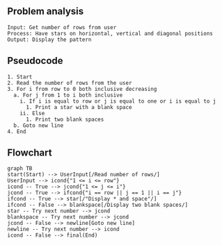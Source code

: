 ## Problem analysis
    Input: Get number of rows from user
    Process: Have stars on horizontal, vertical and diagonal positions
    Output: Display the pattern

## Pseudocode
    1. Start
    2. Read the number of rows from the user
    3. For i from row to 0 both inclusive decreasing
      a. For j from 1 to i both inclusive
        i. If i is equal to row or j is equal to one or i is equal to j
          1. Print a star with a blank space
        ii. Else
          1. Print two blank spaces
      b. Goto new line
    4. End
## Flowchart
```mermaid
graph TB
start(Start) --> UserInput[/Read number of rows/]
UserInput --> icond{"1 <= i <= row"}
icond -- True --> jcond{"1 <= j <= i"}
jcond -- True --> ifcond{"i == row || j == 1 || i == j"}
ifcond -- True --> star[/"Display * and space"/]
ifcond -- False --> blankspace[/Display two blank spaces/]
star -- Try next number --> jcond
blankspace -- Try next number --> jcond
jcond -- False --> newline[Goto new line]
newline -- Try next number --> icond
icond -- False --> final(End)
